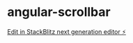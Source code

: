 # angular-scrollbar

[Edit in StackBlitz next generation editor ⚡️](https://stackblitz.com/~/github.com/hebus/angular-scrollbar)